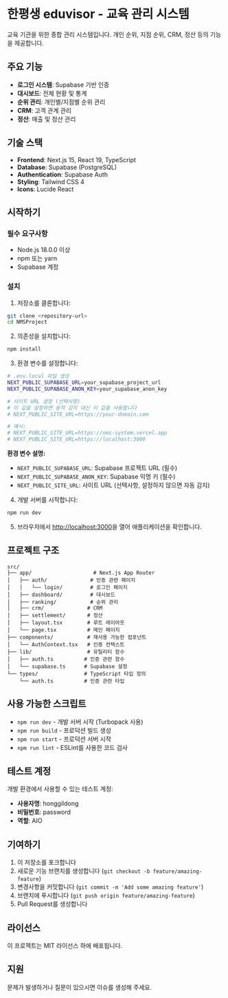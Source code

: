 # 한평생 eduvisor - 교육 관리 시스템

교육 기관을 위한 종합 관리 시스템입니다. 개인 순위, 지점 순위, CRM, 정산 등의 기능을 제공합니다.

## 주요 기능

- **로그인 시스템**: Supabase 기반 인증
- **대시보드**: 전체 현황 및 통계
- **순위 관리**: 개인별/지점별 순위 관리
- **CRM**: 고객 관계 관리
- **정산**: 매출 및 정산 관리

## 기술 스택

- **Frontend**: Next.js 15, React 19, TypeScript
- **Database**: Supabase (PostgreSQL)
- **Authentication**: Supabase Auth
- **Styling**: Tailwind CSS 4
- **Icons**: Lucide React

## 시작하기

### 필수 요구사항

- Node.js 18.0.0 이상
- npm 또는 yarn
- Supabase 계정

### 설치

1. 저장소를 클론합니다:

```bash
git clone <repository-url>
cd NMSProject
```

2. 의존성을 설치합니다:

```bash
npm install
```

3. 환경 변수를 설정합니다:

```bash
# .env.local 파일 생성
NEXT_PUBLIC_SUPABASE_URL=your_supabase_project_url
NEXT_PUBLIC_SUPABASE_ANON_KEY=your_supabase_anon_key

# 사이트 URL 설정 (선택사항)
# 이 값을 설정하면 동적 감지 대신 이 값을 사용합니다
# NEXT_PUBLIC_SITE_URL=https://your-domain.com

# 예시:
# NEXT_PUBLIC_SITE_URL=https://nms-system.vercel.app
# NEXT_PUBLIC_SITE_URL=https://localhost:3000
```

**환경 변수 설명:**

- `NEXT_PUBLIC_SUPABASE_URL`: Supabase 프로젝트 URL (필수)
- `NEXT_PUBLIC_SUPABASE_ANON_KEY`: Supabase 익명 키 (필수)
- `NEXT_PUBLIC_SITE_URL`: 사이트 URL (선택사항, 설정하지 않으면 자동 감지)

4. 개발 서버를 시작합니다:

```bash
npm run dev
```

5. 브라우저에서 [http://localhost:3000](http://localhost:3000)을 열어 애플리케이션을 확인합니다.

## 프로젝트 구조

```
src/
├── app/                    # Next.js App Router
│   ├── auth/              # 인증 관련 페이지
│   │   └── login/         # 로그인 페이지
│   ├── dashboard/         # 대시보드
│   ├── ranking/           # 순위 관리
│   ├── crm/              # CRM
│   ├── settlement/       # 정산
│   ├── layout.tsx        # 루트 레이아웃
│   └── page.tsx          # 메인 페이지
├── components/           # 재사용 가능한 컴포넌트
│   └── AuthContext.tsx   # 인증 컨텍스트
├── lib/                  # 유틸리티 함수
│   ├── auth.ts          # 인증 관련 함수
│   └── supabase.ts      # Supabase 설정
└── types/               # TypeScript 타입 정의
    └── auth.ts          # 인증 관련 타입
```

## 사용 가능한 스크립트

- `npm run dev` - 개발 서버 시작 (Turbopack 사용)
- `npm run build` - 프로덕션 빌드 생성
- `npm run start` - 프로덕션 서버 시작
- `npm run lint` - ESLint를 사용한 코드 검사

## 테스트 계정

개발 환경에서 사용할 수 있는 테스트 계정:

- **사용자명**: honggildong
- **비밀번호**: password
- **역할**: AIO

## 기여하기

1. 이 저장소를 포크합니다
2. 새로운 기능 브랜치를 생성합니다 (`git checkout -b feature/amazing-feature`)
3. 변경사항을 커밋합니다 (`git commit -m 'Add some amazing feature'`)
4. 브랜치에 푸시합니다 (`git push origin feature/amazing-feature`)
5. Pull Request를 생성합니다

## 라이선스

이 프로젝트는 MIT 라이선스 하에 배포됩니다.

## 지원

문제가 발생하거나 질문이 있으시면 이슈를 생성해 주세요.
